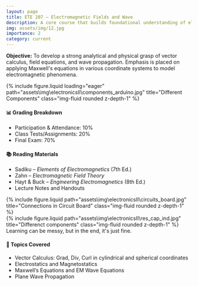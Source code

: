 ```yaml
---
layout: page
title: ETE 207 – Electromagnetic Fields and Wave
description: A core course that builds foundational understanding of electric and magnetic field behavior in space and time.
img: assets/img/12.jpg
importance: 2
category: current
---
```


<div class="row">
  <div class="col-sm-12">
    <p><strong>Objective:</strong> To develop a strong analytical and physical grasp of vector calculus, field equations, and wave propagation. Emphasis is placed on applying Maxwell's equations in various coordinate systems to model electromagnetic phenomena.
    </p>
  </div>
</div>

<div class="row">
    <div class="col-sm mt-3 mt-md-0">
        {% include figure.liquid loading="eager" path="assets\img\electronicsII\components_arduino.jpg" title="Different Components" class="img-fluid rounded z-depth-1" %}
    </div>
</div>


<div class="row mt-4">
  <div class="col-sm-6">
    <h4>📊 Grading Breakdown</h4>
    <ul>
      <li>Participation & Attendance: 10%</li>
      <li>Class Tests/Assignments: 20%</li>
      <li>Final Exam: 70%</li>
    </ul>
  </div>
  <div class="col-sm-6">
    <h4>📚 Reading Materials</h4>
    <ul>
      <li>Sadiku – <i>Elements of Electromagnetics</i> (7th Ed.)</li>
      <li>Zahn – <i>Electromagnetic Field Theory</i></li>
      <li>Hayt & Buck – <i>Engineering Electromagnetics</i> (8th Ed.)</li>
      <li>Lecture Notes and Handouts</li>
    </ul>
  </div>
</div>

<div class="row justify-content-sm-center">
    <div class="col-sm-8 mt-3 mt-md-0">
        {% include figure.liquid path="assets\img\electronicsII\circuits_board.jpg" title="Connections in Circuit Board" class="img-fluid rounded z-depth-1" %}
    </div>
    <div class="col-sm-4 mt-3 mt-md-0">
        {% include figure.liquid path="assets\img\electronicsII\res_cap_ind.jpg" title="Differenct components" class="img-fluid rounded z-depth-1" %}
    </div>
</div>
<div class="caption">
    Learning can be messy, but in the end, it's just fine.
</div>

<div class="row mt-4">
  <div class="col-sm-12">
    <h4>🧭 Topics Covered</h4>
    <ul>
      <li>Vector Calculus: Grad, Div, Curl in cylindrical and spherical coordinates</li>
      <li>Electrostatics and Magnetostatics</li>
      <li>Maxwell’s Equations and EM Wave Equations</li>
      <li>Plane Wave Propagation</li>
    </ul>
  </div>
</div>

